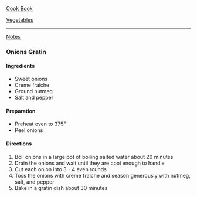 [Cook Book](https://github.com/vmsmith/CookBook/blob/master/README.md)  

[Vegetables](https://github.com/vmsmith/CookBook/blob/master/vegetables.md)  

-----  

[Notes](https://github.com/vmsmith/CookBook/blob/master/notes.md)  

### Onions Gratin

#### Ingredients  

* Sweet onions  
* Creme fraîche  
* Ground nutmeg
* Salt and pepper  

#### Preparation  

* Preheat oven to 375F  
* Peel onions  

#### Directions  

1. Boil onions in a large pot of boiling salted water about 20 minutes  
2. Drain the onions and wait until they are cool enough to handle  
3. Cut each onion into 3 - 4 even rounds  
4. Toss the onions with creme fraîche and season generously with nutmeg, salt, and pepper  
5. Bake in a gratin dish about 30 minutes  
